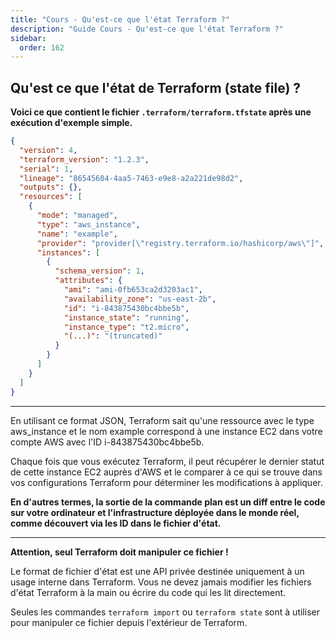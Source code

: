 ```yaml
---
title: "Cours - Qu'est-ce que l'état Terraform ?"
description: "Guide Cours - Qu'est-ce que l'état Terraform ?"
sidebar:
  order: 162
---
```




## Qu'est ce que l'état de Terraform (state file) ?

**Voici ce que contient le fichier `.terraform/terraform.tfstate` après une exécution d'exemple simple.**


```json
{
  "version": 4,
  "terraform_version": "1.2.3",
  "serial": 1,
  "lineage": "86545604-4aa5-7463-e9e8-a2a221de98d2",
  "outputs": {},
  "resources": [
    {
      "mode": "managed",
      "type": "aws_instance",
      "name": "example",
      "provider": "provider[\"registry.terraform.io/hashicorp/aws\"]",
      "instances": [
        {
          "schema_version": 1,
          "attributes": {
            "ami": "ami-0fb653ca2d3203ac1",
            "availability_zone": "us-east-2b",
            "id": "i-843875430bc4bbe5b",
            "instance_state": "running",
            "instance_type": "t2.micro",
            "(...)": "(truncated)"
          }
        }
      ]
    }
  ]
}
```

---

En utilisant ce format JSON, Terraform sait qu'une ressource avec le type aws_instance et le nom example correspond à une instance EC2 dans votre compte AWS avec l'ID i-843875430bc4bbe5b.

Chaque fois que vous exécutez Terraform, il peut récupérer le dernier statut de cette instance EC2 auprès d'AWS et le comparer à ce qui se trouve dans vos configurations Terraform pour déterminer les modifications à appliquer.

**En d'autres termes, la sortie de la commande plan est un diff entre le code sur votre ordinateur et l'infrastructure déployée dans le monde réel, comme découvert via les ID dans le fichier d'état.**

---

**Attention, seul Terraform doit manipuler ce fichier !**

Le format de fichier d'état est une API privée destinée uniquement à un usage interne dans Terraform. Vous ne devez jamais modifier les fichiers d'état Terraform à la main ou écrire du code qui les lit directement.

Seules les commandes `terraform import` ou `terraform state` sont à utiliser pour manipuler ce fichier depuis l'extérieur de Terraform.

